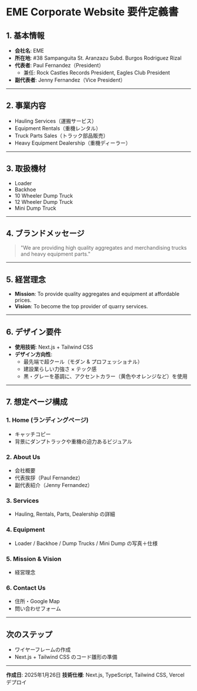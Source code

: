 # EME Corporate Website 要件定義書

## 1. 基本情報

- **会社名**: EME
- **所在地**: #38 Sampanguita St. Aranzazu Subd. Burgos Rodriguez Rizal
- **代表者**: Paul Fernandez（President）
  - 兼任: Rock Castles Records President, Eagles Club President
- **副代表者**: Jenny Fernandez（Vice President）

---

## 2. 事業内容

- Hauling Services（運搬サービス）
- Equipment Rentals（重機レンタル）
- Truck Parts Sales（トラック部品販売）
- Heavy Equipment Dealership（重機ディーラー）

---

## 3. 取扱機材

- Loader
- Backhoe
- 10 Wheeler Dump Truck
- 12 Wheeler Dump Truck
- Mini Dump Truck

---

## 4. ブランドメッセージ

> "We are providing high quality aggregates and merchandising trucks and heavy equipment parts."

---

## 5. 経営理念

- **Mission**: To provide quality aggregates and equipment at affordable prices.
- **Vision**: To become the top provider of quarry services.

---

## 6. デザイン要件

- **使用技術**: Next.js + Tailwind CSS
- **デザイン方向性**:
  - 最先端で超クール（モダン & プロフェッショナル）
  - 建設業らしい力強さ × テック感
  - 黒・グレーを基調に、アクセントカラー（黄色やオレンジなど）を使用

---

## 7. 想定ページ構成

### 1. Home (ランディングページ)
- キャッチコピー
- 背景にダンプトラックや重機の迫力あるビジュアル

### 2. About Us
- 会社概要
- 代表挨拶（Paul Fernandez）
- 副代表紹介（Jenny Fernandez）

### 3. Services
- Hauling, Rentals, Parts, Dealership の詳細

### 4. Equipment
- Loader / Backhoe / Dump Trucks / Mini Dump の写真＋仕様

### 5. Mission & Vision
- 経営理念

### 6. Contact Us
- 住所・Google Map
- 問い合わせフォーム

---

## 次のステップ

- ワイヤーフレームの作成
- Next.js + Tailwind CSS のコード雛形の準備

---

**作成日**: 2025年1月26日
**技術仕様**: Next.js, TypeScript, Tailwind CSS, Vercel デプロイ

